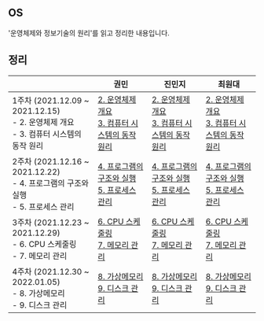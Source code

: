 ## OS

'운영체제와 정보기술의 원리'를 읽고 정리한 내용입니다.





## 정리

|                                                              | 권민                                                         | 진민지 | 최원대                                                       |
| ------------------------------------------------------------ | ------------------------------------------------------------ | ------ | ------------------------------------------------------------ |
| 1주차 (2021.12.09 ~ 2021.12.15)<br />- 2. 운영체제 개요<br />- 3. 컴퓨터 시스템의 동작 원리 | [2. 운영체제 개요](https://minkwon4.tistory.com/293)<br />[3. 컴퓨터 시스템의 동작 원리](https://minkwon4.tistory.com/294) | [2. 운영체제 개요](https://cieloinvernale.tistory.com/11)<br />[3. 컴퓨터 시스템의 동작 원리](https://cieloinvernale.tistory.com/12) | [2. 운영체제 개요](https://one10004.tistory.com/123)<br />[3. 컴퓨터 시스템의 동작 원리](https://one10004.tistory.com/125) | 
| 2주차 (2021.12.16 ~ 2021.12.22)<br />- 4. 프로그램의 구조와 실행<br />- 5. 프로세스 관리 | [4. 프로그램의 구조와 실행](https://minkwon4.tistory.com/296)<br />[5. 프로세스 관리](https://minkwon4.tistory.com/297) | [4. 프로그램의 구조와 실행](https://cieloinvernale.tistory.com/17)<br />[5. 프로세스 관리](https://cieloinvernale.tistory.com/18) | [4. 프로그램의 구조와 실행](https://one10004.tistory.com/131)<br />[5. 프로세스 관리](https://one10004.tistory.com/132) |
| 3주차 (2021.12.23 ~ 2021.12.29)<br />- 6. CPU 스케줄링 <br />- 7. 메모리 관리 | [6. CPU 스케줄링](https://minkwon4.tistory.com/299)<br />[7. 메모리 관리](https://minkwon4.tistory.com/300) |  [6. CPU 스케줄링](https://cieloinvernale.tistory.com/19)<br />[7. 메모리 관리](https://cieloinvernale.tistory.com/20) | [6. CPU 스케줄링](https://one10004.tistory.com/136)<br />[7. 메모리 관리](https://one10004.tistory.com/137)| 
| 4주차 (2021.12.30 ~ 2022.01.05)<br />- 8. 가상메모리 <br />- 9. 디스크 관리 | [8. 가상메모리]()<br />[9. 디스크 관리]() |  [8. 가상메모리]()<br />[9. 디스크 관리]() | [8. 가상메모리]()<br />[9. 디스크 관리]()|    

